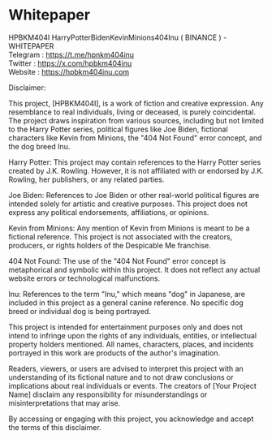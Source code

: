 # Whitepaper

HPBKM404I 
HarryPotterBidenKevinMinions404Inu ( BINANCE ) - WHITEPAPER <br/>
Telegram : https://t.me/hpnkm404inu <br/>
Twitter  : https://x.com/hpbkm404inu <br/>
Website  : https://hpbkm404inu.com <br/>

Disclaimer:

This project, [HPBKM404I], is a work of fiction and creative expression. Any resemblance to real individuals, living or deceased, is purely coincidental. 
The project draws inspiration from various sources, including but not limited to the Harry Potter series, political figures like Joe Biden, fictional characters like Kevin from Minions, the "404 Not Found" error concept, and the dog breed Inu.

Harry Potter: This project may contain references to the Harry Potter series created by J.K. Rowling. However, it is not affiliated with or endorsed by J.K. Rowling, her publishers, or any related parties.

Joe Biden: References to Joe Biden or other real-world political figures are intended solely for artistic and creative purposes. This project does not express any political endorsements, affiliations, or opinions.

Kevin from Minions: Any mention of Kevin from Minions is meant to be a fictional reference. This project is not associated with the creators, producers, or rights holders of the Despicable Me franchise.

404 Not Found: The use of the "404 Not Found" error concept is metaphorical and symbolic within this project. It does not reflect any actual website errors or technological malfunctions.

Inu: References to the term "Inu," which means "dog" in Japanese, are included in this project as a general canine reference. No specific dog breed or individual dog is being portrayed.

This project is intended for entertainment purposes only and does not intend to infringe upon the rights of any individuals, entities, or intellectual property holders mentioned. All names, characters, places, and incidents portrayed in this work are products of the author's imagination.

Readers, viewers, or users are advised to interpret this project with an understanding of its fictional nature and to not draw conclusions or implications about real individuals or events. The creators of [Your Project Name] disclaim any responsibility for misunderstandings or misinterpretations that may arise.

By accessing or engaging with this project, you acknowledge and accept the terms of this disclaimer.
